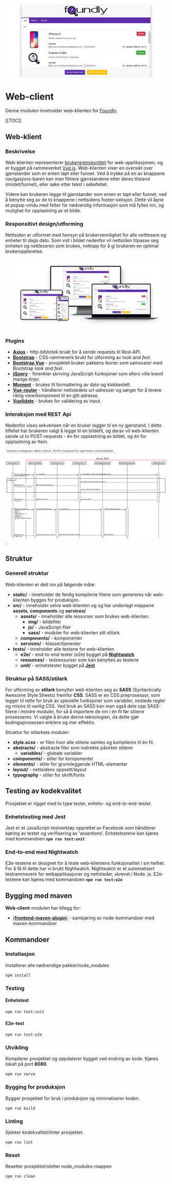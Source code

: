 ![Web-client banner](/resources/foundly_web_client.jpg)

# Web-client

Denne modulen inneholder web-klienten for [Foundly](/foundly/README.md).

[[_TOC_]]

## Web-klient

### Beskrivelse

Web-klienten representerer [brukergrensesnittet](/foundly/ui/README.md) for web-applikasjonen, og er bygget på rammeverket [Vue.js](/README.md/#vuejs). Web-klienten viser en oversikt over gjenstander som er enten tapt eller funnet. Ved å trykke på en av knappene navigasjons-baren kan man filtrere gjenstandene etter deres tilstand (mistet/funnet), eller søke etter tekst i søkefeltet.

Videre kan brukeren legge til gjenstander som enten er tapt eller funnet, ved å benytte seg av de to knappene i nettsidens footer-seksjon. Dette vil åpne et popup-vindu med felter for nødvendig informasjon som må fylles inn, og mulighet for opplastning av et bilde.

### Responsitivt design/utforming

Nettsiden er utformet med hensyn på brukervennlighet for alle nettlesere og enheter til dags dato. Som vist i bildet nedenfor vil nettsiden tilpasse seg enheten og nettleseren som brukes, nettopp for å gi brukeren en optimal brukeropplevelse.

![Responsive design](/resources/foundly_responsive_view.png)

### Plugins
- [**Axios**](https://github.com/axios/axios) - http-bibliotek brukt for å sende requests til Rest-API.
- [**Bootstrap**](https://getbootstrap.com/) - CSS-rammeverk brukt for utforming av *look and feel*.
- [**Bootstrap Vue**](https://bootstrap-vue.org/) - prosjektet bruker pakkens ikoner som samsvarer med Bootstrap *look and feel*.
- [**jQuery**](https://jquery.com/) - forenkler skriving JavaScript-funksjoner som ellers ville krevd mange linjer.
- [**Moment**](https://momentjs.com/) - brukes til formattering av dato og klokkeslett.
- [**Vue-router**](https://router.vuejs.org/) - håndterer nettstedets url-adresser og sørger for å levere riktig view/komponent til en gitt adresse.
- [**Vuelidate**](https://vuelidate.js.org/) - brukes for validering av input. 

### Interaksjon med REST Api

Nedenfor vises sekvensen når en bruker legger til en ny gjenstand. I dette tilfellet har brukeren valgt å legge til en bildefil, og derav vil web-klienten sende ut to POST-requests - én for opplastning av bildet, og én for opplastning av Item.

![Sekvensdiagram for web-client](/foundly/architecture/sequencediagram-web-client.png).

## Struktur

### Generell struktur
Web-klienten er delt inn på følgende måte:

- **static/** - inneholder de ferdig kompilerte filene som genereres når web-klienten bygges for produksjon.
- **src/** - inneholder selve web-klienten og og har underlagt mappene **assets**, **components** og **services/**
    - **assets/** - inneholder alle ressurser som brukes web-klienten.
        - **img/** - bildefiler
        - **js/** - JavaScript-filer
        - **sass/** - moduler for web-klienten sitt stilark
    - **components/** - komponenter
    - **services/** - klasser/tjenester
- **tests/** - inneholder alle testene for web-klienten
    - **e2e/** - end-to-end tester (e2e) bygget på [**Nightwatch**](#end-to-end-med-nightwatch)
    - **resources/** - testressurser som kan benyttes av testene
    - **unit/** - enhetstester bygget på [**Jest**](#enhetstesting-med-jest)

### Struktur på SASS/stilark

For utforming av **stilark** benytter web-klienten seg av **SASS** (Syntactically Awesome Style Sheets) fremfor **CSS**. SASS er en CSS preprosessor, som legger til rette for bruk av spesielle funksjoner som variabler, nestede regler og mixins til vanlig CSS. Ved bruk av SASS kan man også dele opp SASS-filene i mindre moduler, for så å importere de inn i én fil før stilene prosesseres. Vi valgte å bruke denne teknologien, da dette gjør kodingsprosessen enklere og mer effektiv.

Struktur for stilarkets moduler:

- **style.scss** - er filen hvor alle stilene samles og kompileres til én fil.
- **abstracts/** - abstracte filer som indirekte påvirker stilene
    - **variables/** - globale variabler
- **components/** - stiler for komponenter
- **elements/** - stiler for grunnleggende HTML-elementer
- **layout/** - nettsidens oppsett/layout
- **typography** - stiler for skrift/fonts

## Testing av kodekvalitet
Prosjektet er rigget med to type tester, enhets- og end-to-end-tester.

### Enhetstesting med Jest
Jest er et JavaScript-testverktøy opprettet av Facebook som håndterer kjøring av tester og verifisering av 'assertions'. Enhetstestene kan kjøres med kommandoen **`npm run test:unit`**

### End-to-end med Nightwatch
E2e-testene er designet for å teste web-klientens funksjonalitet i sin helhet. For å få til dette har vi brukt Nightwatch. Nightwatch er et automatisert testrammeverk for webapplikasjoner og nettsteder, skrevet i Node. js. E2e-testene kan kjøres med kommandoen **`npm run test:e2e`**

## Bygging med maven

**Web-client**-modulen har tillegg for:
- [(**frontend-maven-plugin**)](https://github.com/eirslett/frontend-maven-plugin) - samkjøring av node-kommandoer med maven-kommandoer 

## Kommandoer

### Installasjon
Installerer alle nødvendige pakker/node_modules
```
npm install
```

### Testing

#### Enhetstest
```
npm run test:unit
```

#### E2e-test
```
npm run test:e2e
```

### Utvikling
Kompilerer prosjektet og oppdaterer bygget ved endring av kode. Kjøres lokalt på port **8080**.
```
npm run serve
```

### Bygging for produksjon
Bygger prosjektet for bruk i produksjon og minimaliserer koden.
```
npm run build
```

### Linting
Sjekker kodekvalitet/linter prosjektet.
```
npm run lint
```

### Reset
Resetter prosjektet/sletter node_modules-mappen
```
npm run clean
```
